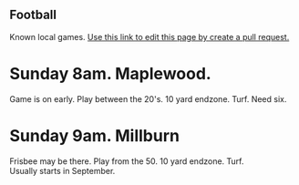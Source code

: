## Football

Known local games.  [Use this link to edit this page by create a pull request.](https://github.com/mhsemcheski/mhsemcheski.github.io/edit/master/football.md)

# Sunday 8am. Maplewood.  
Game is on early.  Play between the 20's.  10 yard endzone.  Turf.
Need six.

# Sunday 9am. Millburn
Frisbee may be there.  Play from the 50.  10 yard endzone.  Turf.  
Usually starts in September.
